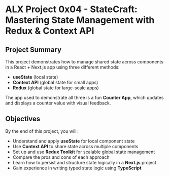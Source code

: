 # **ALX Project 0x04 - StateCraft: Mastering State Management with Redux & Context API**

## **Project Summary**
This project demonstrates how to manage shared state across components in a React + Next.js app using three different methods:

- **useState** (local state)  
- **Context API** (global state for small apps)  
- **Redux** (global state for large-scale apps)  

The app used to demonstrate all three is a fun **Counter App**, which updates and displays a counter value with visual feedback.

## **Objectives**
By the end of this project, you will:

- Understand and apply **useState** for local component state  
- Use **Context API** to share state across multiple components  
- Set up and use **Redux Toolkit** for scalable global state management  
- Compare the pros and cons of each approach  
- Learn how to persist and structure state logically in a **Next.js** project  
- Gain experience in writing typed state logic using **TypeScript**
